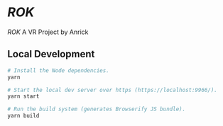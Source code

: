 # _ROK_

_ROK_ A VR Project by Anrick

## Local Development
```sh
# Install the Node dependencies.
yarn

# Start the local dev server over https (https://localhost:9966/).
yarn start

# Run the build system (generates Browserify JS bundle).
yarn build
```
